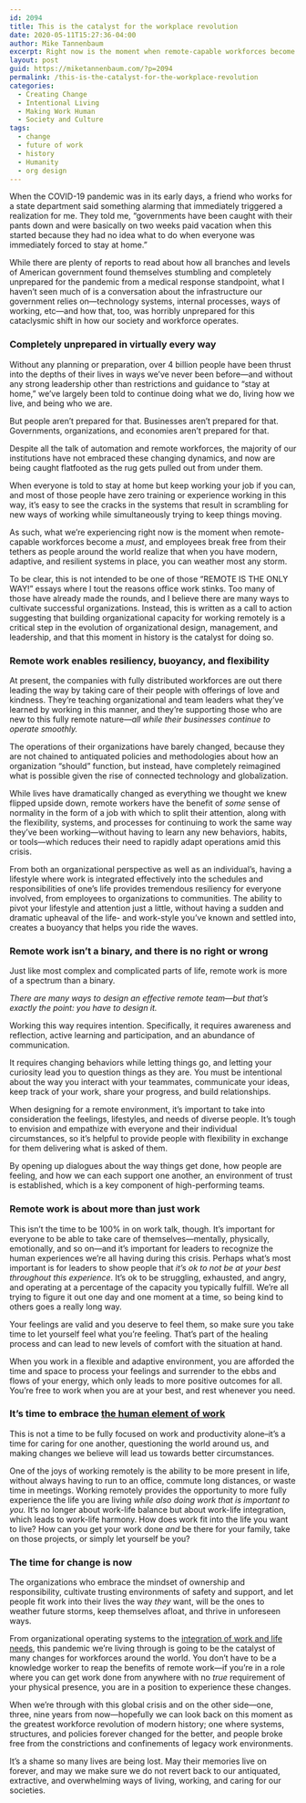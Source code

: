 ```yaml
---
id: 2094
title: This is the catalyst for the workplace revolution
date: 2020-05-11T15:27:36-04:00
author: Mike Tannenbaum
excerpt: Right now is the moment when remote-capable workforces become a must, and employees break free from their tethers as people around the world realize that when you have modern, adaptive, and resilient systems in place, you can weather most any storm.
layout: post
guid: https://miketannenbaum.com/?p=2094
permalink: /this-is-the-catalyst-for-the-workplace-revolution
categories:
  - Creating Change
  - Intentional Living
  - Making Work Human
  - Society and Culture
tags:
  - change
  - future of work
  - history
  - Humanity
  - org design
---
```

<!-- wp:paragraph -->
<p>When the COVID-19 pandemic was in its early days, a friend who works for a state department said something alarming that immediately triggered a realization for me. They told me, “governments have been caught with their pants down and were basically on two weeks paid vacation when this started because they had no idea what to do when everyone was immediately forced to stay at home.”</p>
<!-- /wp:paragraph -->

<!-- wp:paragraph -->
<p>While there are plenty of reports to read about how all branches and levels of American government found themselves stumbling and completely unprepared for the pandemic from a medical response standpoint, what I haven’t seen much of is a conversation about the infrastructure our government relies on—technology systems, internal processes, ways of working, etc—and how that, too, was horribly unprepared for this cataclysmic shift in how our society and workforce operates.</p>
<!-- /wp:paragraph -->

<!-- wp:heading {"level":3} -->
<h3><strong>Completely unprepared in virtually every way</strong></h3>
<!-- /wp:heading -->

<!-- wp:paragraph -->
<p>Without any planning or preparation, over 4 billion people have been thrust into the depths of their lives in ways we’ve never been before—and without any strong leadership other than restrictions and guidance to “stay at home,” we’ve largely been told to continue doing what we do, living how we live, and being who we are.</p>
<!-- /wp:paragraph -->

<!-- wp:paragraph -->
<p>But people aren’t prepared for that. Businesses aren’t prepared for that. Governments, organizations, and economies aren’t prepared for that.</p>
<!-- /wp:paragraph -->

<!-- wp:paragraph -->
<p>Despite all the talk of automation and remote workforces, the majority of our institutions have not embraced these changing dynamics, and now are being caught flatfooted as the rug gets pulled out from under them.</p>
<!-- /wp:paragraph -->

<!-- wp:paragraph -->
<p>When everyone is told to stay at home but keep working your job if you can, and most of those people have zero training or experience working in this way, it’s easy to see the cracks in the systems that result in scrambling for new ways of working while simultaneously trying to keep things moving.</p>
<!-- /wp:paragraph -->

<!-- wp:paragraph -->
<p>As such, what we’re experiencing right now is the moment when remote-capable workforces become a <em>must</em>, and employees break free from their tethers as people around the world realize that when you have modern, adaptive, and resilient systems in place, you can weather most any storm.</p>
<!-- /wp:paragraph -->

<!-- wp:paragraph -->
<p>To be clear, this is not intended to be one of those “REMOTE IS THE ONLY WAY!” essays where I tout the reasons office work stinks. Too many of those have already made the rounds, and I believe there are many ways to cultivate successful organizations. Instead, this is written as a call to action suggesting that building organizational capacity for working remotely is a critical step in the evolution of organizational design, management, and leadership, and that this moment in history is the catalyst for doing so.</p>
<!-- /wp:paragraph -->

<!-- wp:heading {"level":3} -->
<h3><strong>Remote work enables resiliency, buoyancy, and flexibility</strong></h3>
<!-- /wp:heading -->

<!-- wp:paragraph -->
<p>At present, the companies with fully distributed workforces are out there leading the way by taking care of their people with offerings of love and kindness. They’re teaching organizational and team leaders what they’ve learned by working in this manner, and they’re supporting those who are new to this fully remote nature—<em>all while their businesses continue to operate smoothly.</em></p>
<!-- /wp:paragraph -->

<!-- wp:paragraph -->
<p>The operations of their organizations have barely changed, because they are not chained to antiquated policies and methodologies about how an organization “should” function, but instead, have completely reimagined what is possible given the rise of connected technology and globalization.</p>
<!-- /wp:paragraph -->

<!-- wp:paragraph -->
<p>While lives have dramatically changed as everything we thought we knew flipped upside down, remote workers have the benefit of <em>some</em> sense of normality in the form of a job with which to split their attention, along with the flexibility, systems, and processes for continuing to work the same way they’ve been working—without having to learn any new behaviors, habits, or tools—which reduces their need to rapidly adapt operations amid this crisis.</p>
<!-- /wp:paragraph -->

<!-- wp:paragraph -->
<p>From both an organizational perspective as well as an individual’s, having a lifestyle where work is integrated effectively into the schedules and responsibilities of one’s life provides tremendous resiliency for everyone involved, from employees to organizations to communities. The ability to pivot your lifestyle and attention just a little, without having a sudden and dramatic upheaval of the life- and work-style you’ve known and settled into, creates a buoyancy that helps you ride the waves.</p>
<!-- /wp:paragraph -->

<!-- wp:heading {"level":3} -->
<h3><strong>Remote work isn’t a binary, and there is no right or wrong</strong></h3>
<!-- /wp:heading -->

<!-- wp:paragraph -->
<p>Just like most complex and complicated parts of life, remote work is more of a spectrum than a binary.</p>
<!-- /wp:paragraph -->

<!-- wp:paragraph -->
<p><em>There are many ways to design an effective remote team—but that’s exactly the point: you have to design it.</em></p>
<!-- /wp:paragraph -->

<!-- wp:paragraph -->
<p>Working this way requires intention. Specifically, it requires awareness and reflection, active learning and participation, and an abundance of communication.</p>
<!-- /wp:paragraph -->

<!-- wp:paragraph -->
<p>It requires changing behaviors while letting things go, and letting your curiosity lead you to question things as they are. You must be intentional about the way you interact with your teammates, communicate your ideas, keep track of your work, share your progress, and build relationships.</p>
<!-- /wp:paragraph -->

<!-- wp:paragraph -->
<p>When designing for a remote environment, it’s important to take into consideration the feelings, lifestyles, and needs of diverse people. It’s tough to envision and empathize with everyone and their individual circumstances, so it’s helpful to provide people with flexibility in exchange for them delivering what is asked of them.&nbsp;</p>
<!-- /wp:paragraph -->

<!-- wp:paragraph -->
<p>By opening up dialogues about the way things get done, how people are feeling, and how we can each support one another, an environment of trust is established, which is a key component of high-performing teams.</p>
<!-- /wp:paragraph -->

<!-- wp:heading {"level":3} -->
<h3><strong>Remote work is about more than just work</strong></h3>
<!-- /wp:heading -->

<!-- wp:paragraph -->
<p>This isn’t the time to be 100% in on work talk, though. It’s important for everyone to be able to take care of themselves—mentally, physically, emotionally, and so on—and it’s important for leaders to recognize the human experiences we’re all having during this crisis. Perhaps what’s most important is for leaders to show people that <em>it’s ok to not be at your best throughout this experience</em>. It’s ok to be struggling, exhausted, and angry, and operating at a percentage of the capacity you typically fulfill. We’re all trying to figure it out one day and one moment at a time, so being kind to others goes a really long way.</p>
<!-- /wp:paragraph -->

<!-- wp:paragraph -->
<p>Your feelings are valid and you deserve to feel them, so make sure you take time to let yourself feel what you’re feeling. That’s part of the healing process and can lead to new levels of comfort with the situation at hand.</p>
<!-- /wp:paragraph -->

<!-- wp:paragraph -->
<p>When you work in a flexible and adaptive environment, you are afforded the time and space to process your feelings and surrender to the ebbs and flows of your energy, which only leads to more positive outcomes for all. You’re free to work when you are at your best, and rest whenever you need.</p>
<!-- /wp:paragraph -->

<!-- wp:heading {"level":3} -->
<h3><strong>It’s time to embrace <a href="/the-human-workplace">the human element of work</a></strong></h3>
<!-- /wp:heading -->

<!-- wp:paragraph -->
<p>This is not a time to be fully focused on work and productivity alone–it’s a time for caring for one another, questioning the world around us, and making changes we believe will lead us towards better circumstances.</p>
<!-- /wp:paragraph -->

<!-- wp:paragraph -->
<p>One of the joys of working remotely is the ability to be more present in life, without always having to run to an office, commute long distances, or waste time in meetings. Working remotely provides the opportunity to more fully experience the life you are living <em>while also doing work that is important to you.</em> It’s no longer about work-life balance but about work-life integration, which leads to work-life harmony. How does work fit into the life you want to live? How can you get your work done <em>and</em> be there for your family, take on those projects, or simply let yourself be you?</p>
<!-- /wp:paragraph -->

<!-- wp:heading {"level":3} -->
<h3><strong>The time for change is now</strong></h3>
<!-- /wp:heading -->

<!-- wp:paragraph -->
<p>The organizations who embrace the mindset of ownership and responsibility, cultivate trusting environments of safety and support, and let people fit work into their lives the way <em>they</em> want, will be the ones to weather future storms, keep themselves afloat, and thrive in unforeseen ways.</p>
<!-- /wp:paragraph -->

<!-- wp:paragraph -->
<p>From organizational operating systems to the <a href="/the-human-workplace">integration of work and life needs</a>, this pandemic we’re living through is going to be the catalyst of many changes for workforces around the world. You don’t have to be a knowledge worker to reap the benefits of remote work—if you’re in a role where you can get work done from anywhere with no <em>true</em> requirement of your physical presence, you are in a position to experience these changes.</p>
<!-- /wp:paragraph -->

<!-- wp:paragraph -->
<p>When we’re through with this global crisis and on the other side—one, three, nine years from now—hopefully we can look back on this moment as the greatest workforce revolution of modern history; one where systems, structures, and policies forever changed for the better, and people broke free from the constrictions and confinements of legacy work environments.</p>
<!-- /wp:paragraph -->

<!-- wp:paragraph -->
<p>It’s a shame so many lives are being lost. May their memories live on forever, and may we make sure we do not revert back to our antiquated, extractive, and overwhelming ways of living, working, and caring for our societies.</p>
<!-- /wp:paragraph -->